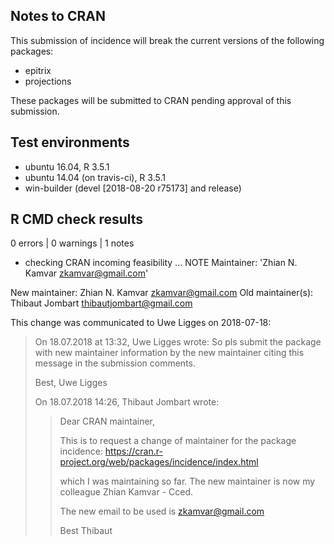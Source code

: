 ## Notes to CRAN

This submission of incidence will break the current versions of the following packages:

 - epitrix
 - projections

These packages will be submitted to CRAN pending approval of this submission.

## Test environments

* ubuntu 16.04, R 3.5.1
* ubuntu 14.04 (on travis-ci), R 3.5.1
* win-builder (devel [2018-08-20 r75173] and release)

## R CMD check results

0 errors | 0 warnings | 1 notes

* checking CRAN incoming feasibility ... NOTE
Maintainer: 'Zhian N. Kamvar <zkamvar@gmail.com>'

New maintainer:
  Zhian N. Kamvar <zkamvar@gmail.com>
Old maintainer(s):
  Thibaut Jombart <thibautjombart@gmail.com>

This change was communicated to Uwe Ligges on 2018-07-18:

> On 18.07.2018 at 13:32, Uwe Ligges wrote:
> So pls submit the package with new maintainer information by the new 
> maintainer citing this message in the submission comments.
> 
> Best,
> Uwe Ligges
> 
> 
> 
> On 18.07.2018 14:26, Thibaut Jombart wrote:
> > Dear CRAN maintainer,
> > 
> > This is to request a change of maintainer for the package incidence:
> > https://cran.r-project.org/web/packages/incidence/index.html
> > 
> > which I was maintaining so far. The new maintainer is now my colleague
> > Zhian Kamvar - Cced.
> > 
> > The new email to be used is zkamvar@gmail.com
> > 
> > Best
> > Thibaut
> > 
